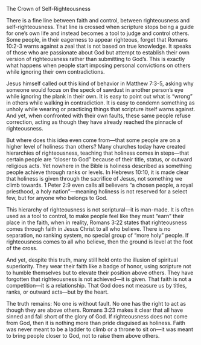The Crown of Self-Righteousness

There is a fine line between faith and control, between righteousness and self-righteousness. That line is crossed when scripture stops being a guide for one’s own life and instead becomes a tool to judge and control others. Some people, in their eagerness to appear righteous, forget that Romans 10:2-3 warns against a zeal that is not based on true knowledge. It speaks of those who are passionate about God but attempt to establish their own version of righteousness rather than submitting to God’s. This is exactly what happens when people start imposing personal convictions on others while ignoring their own contradictions.

Jesus himself called out this kind of behavior in Matthew 7:3-5, asking why someone would focus on the speck of sawdust in another person’s eye while ignoring the plank in their own. It is easy to point out what is “wrong” in others while walking in contradiction. It is easy to condemn something as unholy while wearing or practicing things that scripture itself warns against. And yet, when confronted with their own faults, these same people refuse correction, acting as though they have already reached the pinnacle of righteousness.

But where does this idea even come from—that some people are on a higher level of holiness than others? Many churches today have created hierarchies of righteousness, teaching that holiness comes in steps—that certain people are “closer to God” because of their title, status, or outward religious acts. Yet nowhere in the Bible is holiness described as something people achieve through ranks or levels. In Hebrews 10:10, it is made clear that holiness is given through the sacrifice of Jesus, not something we climb towards. 1 Peter 2:9 even calls all believers “a chosen people, a royal priesthood, a holy nation”—meaning holiness is not reserved for a select few, but for anyone who belongs to God.

This hierarchy of righteousness is not scriptural—it is man-made. It is often used as a tool to control, to make people feel like they must “earn” their place in the faith, when in reality, Romans 3:22 states that righteousness comes through faith in Jesus Christ to all who believe. There is no separation, no ranking system, no special group of “more holy” people. If righteousness comes to all who believe, then the ground is level at the foot of the cross.

And yet, despite this truth, many still hold onto the illusion of spiritual superiority. They wear their faith like a badge of honor, using scripture not to humble themselves but to elevate their position above others. They have forgotten that righteousness is not achieved—it is given. That faith is not a competition—it is a relationship. That God does not measure us by titles, ranks, or outward acts—but by the heart.

The truth remains: No one is without fault. No one has the right to act as though they are above others. Romans 3:23 makes it clear that all have sinned and fall short of the glory of God. If righteousness does not come from God, then it is nothing more than pride disguised as holiness. Faith was never meant to be a ladder to climb or a throne to sit on—it was meant to bring people closer to God, not to raise them above others.
